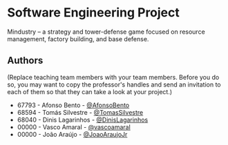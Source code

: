 # Software Engineering Project

Mindustry – a strategy and tower-defense game focused on resource management, factory building, and base defense.

## Authors
(Replace teaching team members with your team members. Before you do so, you may want to copy the professor's handles and send an invitation to each of them so that they can take a look at your project.)
- 67793 - Afonso Bento - [@AfonsoBento](https://github.com/avbento67793)
- 68594 - Tomás Silvestre - [@TomasSilvestre](https://github.com/roottomas)
- 68040 - Dinis Lagarinhos - [@DinisLagarinhos](https://github.com/alaga0055)
- 00000 - Vasco Amaral - [@vascoamaral](https://github.com/vascoamaral)
- 00000 - João Araújo - [@JoaoAraujoJr](https://github.com/JoaoAraujoJr)
